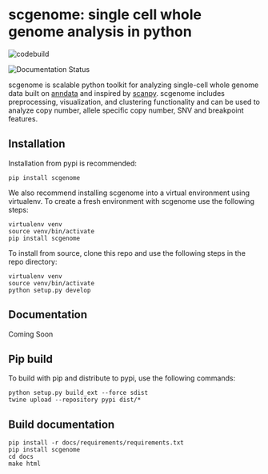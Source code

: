 # scgenome: single cell whole genome analysis in python

![codebuild](https://codebuild.us-east-1.amazonaws.com/badges?uuid=eyJlbmNyeXB0ZWREYXRhIjoiSTVXZ3NyZWVSejMrd2JRd25GUTJnUmMwclFqd0t0ajNzbWk4dWlld3N4UHVYZzUzUzJkVUVPQmloZUZzbWNGM2lwWUlVN1hDMnBmandJZWdENU5GUjlrPSIsIml2UGFyYW1ldGVyU3BlYyI6IjM2UTFWbjRyUmx0VXlMWUgiLCJtYXRlcmlhbFNldFNlcmlhbCI6MX0%3D&branch=main)

![Documentation Status](https://readthedocs.org/projects/scgenome/badge/?version=latest)

scgenome is scalable python toolkit for analyzing single-cell whole genome
data built on [anndata](https://anndata.readthedocs.io) and inspired by
[scanpy](https://scanpy.readthedocs.io).  scgenome includes preprocessing,
visualization, and clustering functionality and can be used to analyze
copy number, allele specific copy number, SNV and breakpoint features.

## Installation

Installation from pypi is recommended:

```
pip install scgenome
```

We also recommend installing scgenome into a virtual environment using
virtualenv.  To create a fresh environment with scgenome use the following
steps:

```
virtualenv venv
source venv/bin/activate
pip install scgenome
```

To install from source, clone this repo and use the following steps in
the repo directory:

```
virtualenv venv
source venv/bin/activate
python setup.py develop
```

## Documentation

Coming Soon

## Pip build

To build with pip and distribute to pypi, use the following commands:

```
python setup.py build_ext --force sdist
twine upload --repository pypi dist/*
```

## Build documentation

```
pip install -r docs/requirements/requirements.txt
pip install scgenome
cd docs
make html
```
